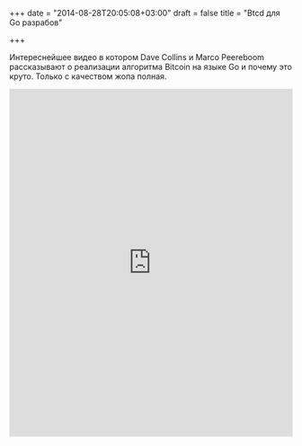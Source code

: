 +++
date = "2014-08-28T20:05:08+03:00"
draft = false
title = "Btcd для Go разрабов"

+++

<p>Интереснейшее видео в котором&nbsp;Dave Collins и&nbsp;Marco Peereboom рассказывают о реализации алгоритма Bitcoin на языке Go и почему это круто. Только с качеством жопа полная.</p>
 <iframe width="100%" height="620" src="https://www.youtube.com/embed/gfErCkcyMQk" frameborder="0" allowfullscreen></iframe>